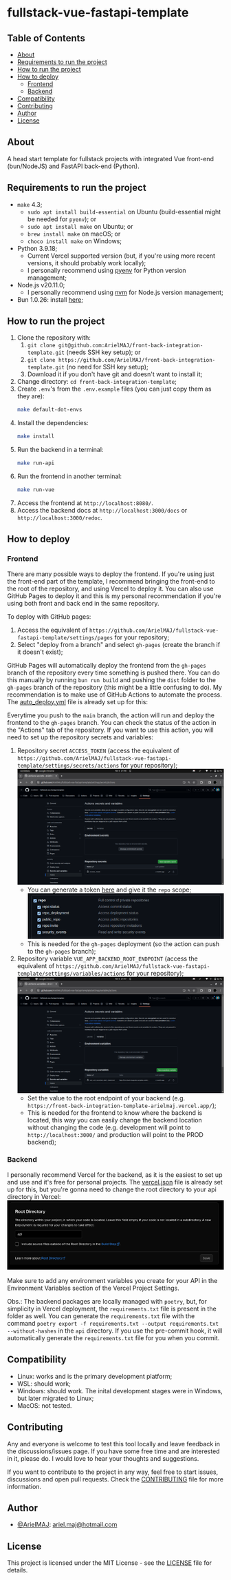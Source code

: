 # fullstack-vue-fastapi-template

## Table of Contents

- [About](#about)
- [Requirements to run the project](#requirements-to-run-the-project)
- [How to run the project](#how-to-run-the-project)
- [How to deploy](#how-to-deploy)
  - [Frontend](#frontend)
  - [Backend](#backend)
- [Compatibility](#compatibility)
- [Contributing](#contributing)
- [Author](#author)
- [License](#license)

## About

A head start template for fullstack projects with integrated Vue front-end (bun/NodeJS) and FastAPI back-end (Python).

## Requirements to run the project

- `make` 4.3;
  - `sudo apt install build-essential` on Ubuntu (build-essential might be needed for `pyenv`); or
  - `sudo apt install make` on Ubuntu; or
  - `brew install make` on macOS; or
  - `choco install make` on Windows;
- Python 3.9.18;
  - Current Vercel supported version (but, if you're using more recent versions, it should probably work locally);
  - I personally recommend using [pyenv](https://github.com/pyenv/pyenv?tab=readme-ov-file#installation) for Python version management;
- Node.js v20.11.0;
  - I personally recommend using [nvm](https://github.com/nvm-sh/nvm?tab=readme-ov-file#installing-and-updating) for Node.js version management;
- Bun 1.0.26: install [here](https://bun.sh/);

## How to run the project

1. Clone the repository with:
   1. `git clone git@github.com:ArielMAJ/front-back-integration-template.git` (needs SSH key setup); or
   2. `git clone https://github.com/ArielMAJ/front-back-integration-template.git` (no need for SSH key setup);
   3. Download it if you don't have git and doesn't want to install it;
2. Change directory: `cd front-back-integration-template`;
3. Create `.env`'s from the `.env.example` files (you can just copy them as they are):
   ```bash
   make default-dot-envs
   ```
4. Install the dependencies:
   ```bash
   make install
   ```
5. Run the backend in a terminal:
   ```bash
   make run-api
   ```
6. Run the frontend in another terminal:
   ```bash
   make run-vue
   ```
7. Access the frontend at `http://localhost:8080/`.
8. Access the backend docs at `http://localhost:3000/docs` or `http://localhost:3000/redoc`.

## How to deploy

### Frontend

There are many possible ways to deploy the frontend. If you're using just the front-end part of the template, I recommend bringing the front-end to the root of the repository, and using Vercel to deploy it. You can also use GitHub Pages to deploy it and this is my personal recommendation if you're using both front and back end in the same repository.

To deploy with GitHub pages:

1. Access the equivalent of `https://github.com/ArielMAJ/fullstack-vue-fastapi-template/settings/pages` for your repository;
2. Select "deploy from a branch" and select `gh-pages` (create the branch if it doesn't exist);

GitHub Pages will automatically deploy the frontend from the `gh-pages` branch of the repository every time something is pushed there. You can do this manually by running `bun run build` and pushing the `dist` folder to the `gh-pages` branch of the repository (this might be a little confusing to do). My recommendation is to make use of GitHub Actions to automate the process. The [auto_deploy.yml](./.github/workflows/auto_deploy.yml) file is already set up for this:

Everytime you push to the `main` branch, the action will run and deploy the frontend to the `gh-pages` branch. You can check the status of the action in the "Actions" tab of the repository. If you want to use this action, you will need to set up the repository secrets and variables:

1.  Repository secret `ACCESS_TOKEN` (access the equivalent of `https://github.com/ArielMAJ/fullstack-vue-fastapi-template/settings/secrets/actions` for your repository);
    ![GitHub secrets image](./docs/images/github-secrets.png)
    - You can generate a token [here](https://github.com/settings/tokens) and give it the `repo` scope;
      ![repo scope image](./docs/images/repo-scope-image.png)
    - This is needed for the `gh-pages` deployment (so the action can push to the `gh-pages` branch);
2.  Repository variable `VUE_APP_BACKEND_ROOT_ENDPOINT` (access the equivalent of `https://github.com/ArielMAJ/fullstack-vue-fastapi-template/settings/variables/actions` for your repository);
    ![GitHub variables image](./docs/images/github-variables.png)
    - Set the value to the root endpoint of your backend (e.g. `https://front-back-integration-template-arielmaj.vercel.app/`);
    - This is needed for the frontend to know where the backend is located, this way you can easily change the backend location without changing the code (e.g. development will point to `http://localhost:3000/` and production will point to the PROD backend);

### Backend

I personally recommend Vercel for the backend, as it is the easiest to set up and use and it's free for personal projects. The [vercel.json](./vercel.json) file is already set up for this, but you're gonna need to change the root directory to your api directory in Vercel:
![API root folder image](./docs/images/api-root-folder.png)

Make sure to add any environment variables you create for your API in the Environment Variables section of the Vercel Project Settings.

Obs.: The backend packages are locally managed with `poetry`, but, for simplicity in Vercel deployment, the `requirements.txt` file is present in the folder as well. You can generate the `requirements.txt` file with the command `poetry export -f requirements.txt --output requirements.txt --without-hashes` in the `api` directory. If you use the pre-commit hook, it will automatically generate the `requirements.txt` file for you when you commit.

## Compatibility

- Linux: works and is the primary development platform;
- WSL: should work;
- Windows: should work. The inital development stages were in Windows, but later migrated to Linux;
- MacOS: not tested.

## Contributing

Any and everyone is welcome to test this tool locally and leave feedback in the discussions/issues page. If you have some free time and are interested in it, please do. I would love to hear your thoughts and suggestions.

If you want to contribute to the project in any way, feel free to start issues, discussions and open pull requests. Check the [CONTRIBUTING](CONTRIBUTING.md) file for more information.

## Author

- [@ArielMAJ](https://ariel.artadevs.tech/): ariel.maj@hotmail.com

## License

This project is licensed under the MIT License - see the [LICENSE](LICENSE) file for details.
